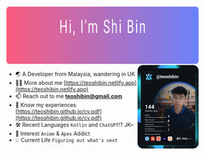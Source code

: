 <!--
**teoshibin/teoshibin** is a ✨ _special_ ✨ repository because its `README.md` (this file) appears on your GitHub profile.

Here are some ideas to get you started:

- 🔭 I’m currently working on ...
- 🌱 I’m currently learning ...
- 👯 I’m looking to collaborate on ...
- 🤔 I’m looking for help with ...
- 💬 Ask me about ...
- 📫 How to reach me: ...
- 😄 Pronouns: ...
- ⚡ Fun fact: ...
-->
<div align="left">
  <br>
    <img src="header.svg" width="800" height="150">
  <br>
</div>

<a href="#" target="_blank">
  <img
    width="160"
    align="right"
    src="https://github.com/teoshibin/teoshibin/blob/main/devcard.svg"
  />
</a>

- 🌏 A Developer from Malaysia, wandering in UK
- 👨‍💻 More about me [https://teoshibin.netlify.app](https://teoshibin.netlify.app)
- 📫 Reach out to me **teoshibin@gmail.com**
- 📄 Know my experiences [https://teoshibin.github.io/cv.pdf](https://teoshibin.github.io/cv.pdf)
- 🛠️ Recent Languages `Kotlin` and `ChatGPT`!? JK~
- 🌱 Interest `Anime` & `Apex` Addict
- 💡 Current Life `Figuring out what's next`
